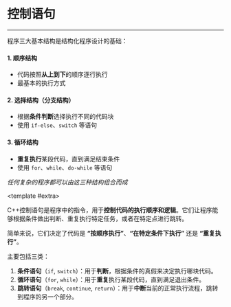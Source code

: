 # 控制语句

---

<CCollapseGroup>

<CCollapse title="程序三大基本结构分别是什么？">

程序三大基本结构是结构化程序设计的基础：

#### 1. 顺序结构
- 代码按照**从上到下**的顺序逐行执行
- 最基本的执行方式

#### 2. 选择结构（分支结构）
- 根据**条件判断**选择执行不同的代码块
- 使用 `if-else`、`switch` 等语句

#### 3. 循环结构
- **重复执行**某段代码，直到满足结束条件
- 使用 `for`、`while`、`do-while` 等语句


*任何复杂的程序都可以由这三种结构组合而成*

<template #extra>
    <CBadge text="重点" variant="outline" color="#ff4d4f" />
</template>

</CCollapse>

<CCollapse title="什么是控制语句？">

C++控制语句是程序中的指令，用于**控制代码的执行顺序和逻辑**。它们让程序能够根据条件做出判断、重复执行特定任务，或者在特定点进行跳转。

简单来说，它们决定了代码是 **“按顺序执行”**、**“在特定条件下执行”** 还是 **“重复执行”**。

主要包括三类：

1.  **条件语句**（`if`, `switch`）：用于**判断**，根据条件的真假来决定执行哪块代码。
2.  **循环语句**（`for`, `while`）：用于**重复**执行某段代码，直到满足退出条件。
3.  **跳转语句**（`break`, `continue`, `return`）：用于**中断**当前的正常执行流程，跳转到程序的另一个部分。

</CCollapse>

<!-- @include: qa1.md -->

<!-- @include: qa2.md -->

<!-- @include: qa3.md -->

</CCollapseGroup>


